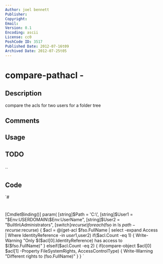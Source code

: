 ```yaml
---
Author: joel bennett
Publisher: 
Copyright: 
Email: 
Version: 0.1
Encoding: ascii
License: cc0
PoshCode ID: 3517
Published Date: 2012-07-16t09
Archived Date: 2012-07-25t05
---
```


# compare-pathacl - 

## Description

compare the acls for two users for a folder tree

## Comments



## Usage



## TODO



## 

``

## Code

`#
 #
 [CmdletBinding()]
 param(
 	[string]$Path = 'C:\',
 	[string]$User1 = "$Env:USERDOMAIN\$Env:UserName",
 	[string]$User2 = "BuiltIn\Administrators",
 	[switch]$recurse
 )
 foreach($fso in ls $path -recurse:$recurse) { 
 	$acl = @(get-acl $fso.FullName | select -expand Access | Where IdentityReference -in $user1,$user2) 
 	if($acl.Count -eq 1) { 
 		Write-Warning "Only $($acl[0].IdentityReference) has access to $($fso.FullName)"
 	} elseif($acl.Count -eq 2) { 
 		if(compare-object $acl[0] $acl[1] -Property FileSystemRights, AccessControlType) { 
 			Write-Warning "Different rights to $($fso.FullName)" 
 		}
 }
`

